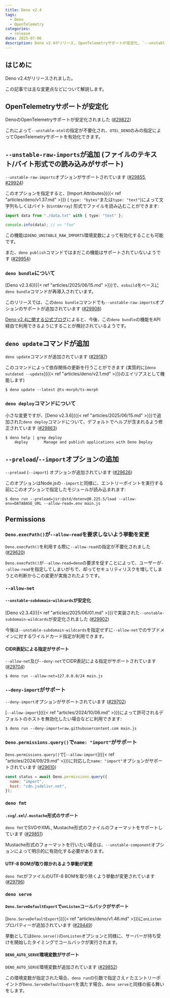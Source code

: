 ```yaml
---
title: Deno v2.4
tags:
  - Deno
  - OpenTelemetry
categories:
  - release
date: 2025-07-06
description: Deno v2.4がリリース, OpenTelemetryサポートが安定化, `--unstable-raw-imports`が追加 (ファイルのテキスト/バイト形式での読み込みがサポート), `deno bundle`について, `deno update`コマンドが追加, `deno deploy`コマンドについて, `--preload`/`--import`オプションの追加, `Deno.execPath()`で`--allow-read`が不要化, `--unstable-subdomain-wildcards`が安定化, `--allow-net`でCIDR表記による指定がサポート, `--deny-import`がサポート, `deno fmt`がSVG/XML/Mustacheのフォーマットをサポート
---
```


## はじめに

Deno v2.4がリリースされました。

この記事では主な変更点などについて解説します。

## OpenTelemetryサポートが安定化

DenoのOpenTelemetryサポートが安定化されました ([#29822](https://github.com/denoland/deno/pull/29822))

これによって`--unstable-otel`の指定が不要化され、`OTEL_DENO`のみの指定によってOpenTelemetryサポートを有効化できます。

## `--unstable-raw-imports`が追加 (ファイルのテキスト/バイト形式での読み込みがサポート)

`--unstable-raw-imports`オプションがサポートされています ([#29855](https://github.com/denoland/deno/pull/29855), [#29924](https://github.com/denoland/deno/pull/29924))

このオプションを指定すると、[Import Attributes]({{< ref "articles/deno/v1.37.md" >}}) (
`type: "bytes"`または`type: "text"`)によって文字列もしくはバイト (`Uint8Array`) 形式でファイルを読み込むことができます:

```typescript
import data from "./data.txt" with { type: "text" };

console.info(data); // => "foo"
```

この機能は`DENO_UNSTABLE_RAW_IMPORTS`環境変数によって有効化することも可能です。

また、`deno publish`コマンドではまだこの機能はサポートされていないようです ([#29954](https://github.com/denoland/deno/pull/29954))

### `deno bundle`について

[Deno v2.3.6]({{< ref "articles/2025/06/15.md" >}})で、`esbuild`をベースに`deno bundle`コマンドが再導入されています。

このリリースでは、この`deno bundle`コマンドでも`--unstable-raw-imports`オプションのサポートが追加されています ([#29908](https://github.com/denoland/deno/pull/29908))

[Deno v2.4に関する公式ブログ](https://deno.com/blog/v2.4)によると、今後、この`deno bundle`の機能をAPI経由で利用できるようにすることが検討されているようです。

## `deno update`コマンドが追加

`deno update`コマンドが追加されています ([#29187](https://github.com/denoland/deno/pull/29187))

このコマンドによって依存関係の更新を行うことができます (実質的に[`deno outdated --update`]({{< ref "articles/deno/v2.1.md" >}})のエイリアスとして機能します)

```shell
$ deno update --latest @ts-morph/ts-morph
```

### `deno deploy`コマンドについて

小さな変更ですが、[Deno v2.3.6]({{< ref "articles/2025/06/15.md" >}})で追加された`deno deploy`コマンドについて、デフォルトでヘルプが含まれるよう修正されています ([#29863](https://github.com/denoland/deno/pull/29863))

```shell
$ deno help | grep deploy
    deploy       Manage and publish applications with Deno Deploy
```

## `--preload`/`--import`オプションの追加

 `--preload` (`--import`) オプションが追加されています ([#29626](https://github.com/denoland/deno/pull/29626))

このオプションはNode.jsの`--import`と同様に、エントリーポイントを実行する前にこのオプションで指定したモジュールが読み込まれます:

```shell
$ deno run --preload=jsr:@std/dotenv@0.225.5/load --allow-env=DATABASE_URL --allow-read=.env main.js
```

## Permissions

### `Deno.execPath()`が`--allow-read`を要求しないよう挙動を変更

`Deno.execPath()`を利用する際に`--allow-read`の指定が不要化されました ([#29620](https://github.com/denoland/deno/pull/29620))

`Deno.execPath()`が`--allow-read=deno`の要求を促すことによって、ユーザーが`--allow-read`を指定してしまいがちで、却ってセキュリティリスクを増してしまうとの判断からこの変更が実施されたようです。

### `--allow-net`

#### `--unstable-subdomain-wildcards`が安定化

[Deno v2.3.4]({{< ref "articles/2025/06/01.md" >}})で実装された`--unstable-subdomain-wildcards`が安定化されました ([#29902](https://github.com/denoland/deno/pull/29902))

今後は`--unstable-subdomain-wildcards`を指定せずに`--allow-net`でのサブドメインに対するワイルドカード指定が利用できます。

#### CIDR表記による指定がサポート

`--allow-net`及び`--deny-net`でCIDR表記による指定がサポートされています ([#29704](https://github.com/denoland/deno/pull/29704))

```shell
$ deno run --allow-net=127.0.0.0/24 main.js
```

### `--deny-import`がサポート

`--deny-import`オプションがサポートされています ([#29702](https://github.com/denoland/deno/pull/29702))

[`--allow-import`]({{< ref "articles/2024/10/06.md" >}})によって許可されるデフォルトのホストを無効化したい場合などに利用できます:

```shell
$ deno run --deny-import=raw.githubusercontent.com main.js
```

### `Deno.permissions.query()`で`name: "import"`がサポート

`Deno.permissions.query()`で[`--allow-import`]({{< ref "articles/2024/09/29.md" >}})に対応した`name: "import"`オプションがサポートされています ([#29610](https://github.com/denoland/deno/pull/29610))

```javascript
const status = await Deno.permissions.query({
  name: "import",
  host: "cdn.jsdelivr.net",
});
```

### `deno fmt`

#### `.svg`/`.xml`/`.mustache`形式のサポート

`deno fmt`でSVGやXML, Mustache形式のファイルのフォーマットをサポートしています ([#29851](https://github.com/denoland/deno/pull/29851))

Mustache形式のフォーマットを行いたい場合は、`--unstable-component`オプションによって明示的に有効化する必要があります。

#### UTF-8 BOMが取り除かれるよう挙動が変更

`deno fmt`がファイルのUTF-8 BOMを取り除くよう挙動が変更されています ([#29796](https://github.com/denoland/deno/pull/29796))

### `deno serve`

#### `Deno.ServeDefaultExport`で`onListen`コールバックがサポート

[`Deno.ServeDefaultExport`]({{< ref "articles/deno/v1.46.md" >}})に`onListen`プロパティーが追加されています ([#29449](https://github.com/denoland/deno/pull/29449))

挙動としては`Deno.serve()`の`onListen`オプションと同様に、サーバーが待ち受けを開始したタイミングでコールバックが実行されます。

#### `DENO_AUTO_SERVE`環境変数がサポート

`DENO_AUTO_SERVE`環境変数が追加されています ([#29852](https://github.com/denoland/deno/pull/29852))

この環境変数が指定された場合、`deno run`の引数で指定さえｒたエントリーポイントが`Deno.ServeDefaultExport`を満たす場合、`deno serve`と同様の振る舞いをします。
